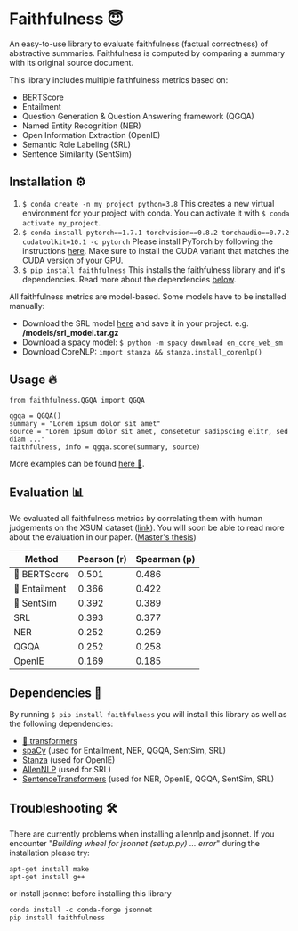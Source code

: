 # Faithfulness 😇

An easy-to-use library to evaluate faithfulness (factual correctness) of abstractive summaries. Faithfulness is computed by comparing a summary with its original source document.

This library includes multiple faithfulness metrics based on:
- BERTScore
- Entailment 
- Question Generation & Question Answering framework (QGQA)
- Named Entity Recognition (NER)
- Open Information Extraction (OpenIE)
- Semantic Role Labeling (SRL)
- Sentence Similarity (SentSim)

## Installation ⚙️

1. `$ conda create -n my_project python=3.8` This creates a new virtual environment for your project with conda. You can activate it with `$ conda activate my_project`.
2. `$ conda install pytorch==1.7.1 torchvision==0.8.2 torchaudio==0.7.2 cudatoolkit=10.1 -c pytorch` Please install PyTorch by following the instructions [here](https://pytorch.org/get-started/locally/). Make sure to install the CUDA variant that matches the CUDA version of your GPU. 
3. `$ pip install faithfulness` This installs the faithfulness library and it's dependencies. Read more about the dependencies [below](#user-content-dependencies).

All faithfulness metrics are model-based. Some models have to be installed manually:
- Download the SRL model [here](https://storage.googleapis.com/allennlp-public-models/structured-prediction-srl-bert.2020.12.15.tar.gz) and save it in your project. e.g. __/models/srl_model.tar.gz__
- Download a spacy model: `$ python -m spacy download en_core_web_sm`
- Download CoreNLP: `import stanza && stanza.install_corenlp()`

## Usage 🔥
```
from faithfulness.QGQA import QGQA

qgqa = QGQA()
summary = "Lorem ipsum dolor sit amet"
source = "Lorem ipsum dolor sit amet, consetetur sadipscing elitr, sed diam ..."
faithfulness, info = qgqa.score(summary, source)
```

More examples can be found [here 💯](https://github.com/bigabig/faithfulness/examples/).

## Evaluation 📊
We evaluated all faithfulness metrics by correlating them with human judgements on the XSUM dataset ([link](https://github.com/google-research-datasets/xsum_hallucination_annotations)).
You will soon be able to read more about the evaluation in our paper. ([Master's thesis](https://www.inf.uni-hamburg.de/en/inst/ab/lt/teaching/theses/completed-theses/2021-ma-timfischer.pdf))

| Method     | Pearson (r) | Spearman (p) |
|------------|-------------|--------------|
| 🥇 BERTScore  | 0.501       | 0.486        |
| 🥈 Entailment | 0.366       | 0.422        |
| 🥉 SentSim    | 0.392       | 0.389        |
| SRL        | 0.393       | 0.377        |
| NER        | 0.252       | 0.259        |
| QGQA       | 0.252       | 0.258        |
| OpenIE     | 0.169       | 0.185        |

## Dependencies 🔗

By running `$ pip install faithfulness` you will install this library as well as the following dependencies:
- [🤗 transformers](https://huggingface.co/transformers/)
- [spaCy](https://spacy.io/) (used for Entailment, NER, QGQA, SentSim, SRL)
- [Stanza](https://stanfordnlp.github.io/stanza/) (used for OpenIE)
- [AllenNLP](https://allennlp.org/) (used for SRL)
- [SentenceTransformers](https://www.sbert.net/) (used for NER, OpenIE, QGQA, SentSim, SRL)

## Troubleshooting 🛠
There are currently problems when installing allennlp and jsonnet. If you encounter "_Building wheel for jsonnet (setup.py) ... error_" during the installation please try:
```
apt-get install make 
apt-get install g++ 
```
or install jsonnet before installing this library
```
conda install -c conda-forge jsonnet
pip install faithfulness
```